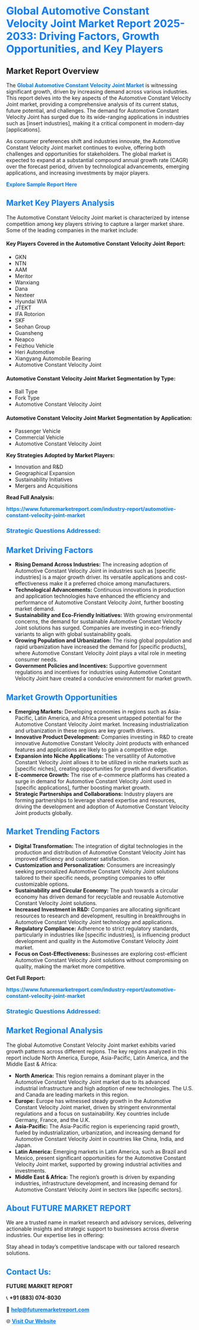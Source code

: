 <h1 style="color: #007BFF;">Global Automotive Constant Velocity Joint Market Report 2025-2033: Driving Factors, Growth Opportunities, and Key Players</h1>

<section id="overview">
<h2>Market Report Overview</h2>
<p>The <a href="https://www.futuremarketreport.com/industry-report/automotive-constant-velocity-joint-market" style="color: #007BFF; text-decoration: none;"><strong>Global Automotive Constant Velocity Joint Market</strong></a> is witnessing significant growth, driven by increasing demand across various industries. This report delves into the key aspects of the Automotive Constant Velocity Joint market, providing a comprehensive analysis of its current status, future potential, and challenges. The demand for Automotive Constant Velocity Joint has surged due to its wide-ranging applications in industries such as [insert industries], making it a critical component in modern-day [applications].</p>
<p>As consumer preferences shift and industries innovate, the Automotive Constant Velocity Joint market continues to evolve, offering both challenges and opportunities for stakeholders. The global market is expected to expand at a substantial compound annual growth rate (CAGR) over the forecast period, driven by technological advancements, emerging applications, and increasing investments by major players.</p>
</section>

<section id="overview">
<p><a href="https://www.futuremarketreport.com/request-sample/reportId=100485" style="color: #007BFF; text-decoration: none;"><strong>Explore Sample Report Here</strong></a></p>
</section>

<section id="key-players">
<h2 style="color: #007BFF;">Market Key Players Analysis</h2>
<p>The Automotive Constant Velocity Joint market is characterized by intense competition among key players striving to capture a larger market share. Some of the leading companies in the market include:</p>
<h4>Key Players Covered in the Automotive Constant Velocity Joint Report:</h4>
<ul><li>GKN</li><li>NTN</li><li>AAM</li><li>Meritor</li><li>Wanxiang</li><li>Dana</li><li>Nexteer</li><li>Hyundai WIA</li><li>JTEKT</li><li>IFA Rotorion</li><li>SKF</li><li>Seohan Group</li><li>Guansheng</li><li>Neapco</li><li>Feizhou Vehicle</li><li>Heri Automotive</li><li>Xiangyang Automobile Bearing</li><li>Automotive Constant Velocity Joint</li></ul>
<h4>Automotive Constant Velocity Joint Market Segmentation by Type:</h4>
<ul><li>Ball Type</li><li>Fork Type</li><li>Automotive Constant Velocity Joint</li></ul>

<h4>Automotive Constant Velocity Joint Market Segmentation by Application:</h4>
<ul><li>Passenger Vehicle</li><li>Commercial Vehicle</li><li>Automotive Constant Velocity Joint</li></ul>
<p><strong>Key Strategies Adopted by Market Players:</strong></p>
<ul>
<li>Innovation and R&D</li>
<li>Geographical Expansion</li>
<li>Sustainability Initiatives</li>
<li>Mergers and Acquisitions</li>
</ul>
</section>

<section>
<p><strong>Read Full Analysis: </strong></p><a href="https://www.futuremarketreport.com/industry-report/automotive-constant-velocity-joint-market" style="color: #007BFF; text-decoration: none;"><strong>https://www.futuremarketreport.com/industry-report/automotive-constant-velocity-joint-market</strong></a>
<h3 style="color: #007BFF;">Strategic Questions Addressed:</h3>
</section>

<section id="driving-factors">
<h2 style="color: #007BFF;">Market Driving Factors</h2>
<ul>
<li><strong>Rising Demand Across Industries:</strong> The increasing adoption of Automotive Constant Velocity Joint in industries such as [specific industries] is a major growth driver. Its versatile applications and cost-effectiveness make it a preferred choice among manufacturers.</li>
<li><strong>Technological Advancements:</strong> Continuous innovations in production and application technologies have enhanced the efficiency and performance of Automotive Constant Velocity Joint, further boosting market demand.</li>
<li><strong>Sustainability and Eco-Friendly Initiatives:</strong> With growing environmental concerns, the demand for sustainable Automotive Constant Velocity Joint solutions has surged. Companies are investing in eco-friendly variants to align with global sustainability goals.</li>
<li><strong>Growing Population and Urbanization:</strong> The rising global population and rapid urbanization have increased the demand for [specific products], where Automotive Constant Velocity Joint plays a vital role in meeting consumer needs.</li>
<li><strong>Government Policies and Incentives:</strong> Supportive government regulations and incentives for industries using Automotive Constant Velocity Joint have created a conducive environment for market growth.</li>
</ul>
</section>

<section id="growth-opportunities">
<h2 style="color: #007BFF;">Market Growth Opportunities</h2>
<ul>
<li><strong>Emerging Markets:</strong> Developing economies in regions such as Asia-Pacific, Latin America, and Africa present untapped potential for the Automotive Constant Velocity Joint market. Increasing industrialization and urbanization in these regions are key growth drivers.</li>
<li><strong>Innovative Product Development:</strong> Companies investing in R&D to create innovative Automotive Constant Velocity Joint products with enhanced features and applications are likely to gain a competitive edge.</li>
<li><strong>Expansion into Niche Applications:</strong> The versatility of Automotive Constant Velocity Joint allows it to be utilized in niche markets such as [specific niches], creating opportunities for growth and diversification.</li>
<li><strong>E-commerce Growth:</strong> The rise of e-commerce platforms has created a surge in demand for Automotive Constant Velocity Joint used in [specific applications], further boosting market growth.</li>
<li><strong>Strategic Partnerships and Collaborations:</strong> Industry players are forming partnerships to leverage shared expertise and resources, driving the development and adoption of Automotive Constant Velocity Joint products globally.</li>
</ul>
</section>

<section id="trending-factors">
<h2 style="color: #007BFF;">Market Trending Factors</h2>
<ul>
<li><strong>Digital Transformation:</strong> The integration of digital technologies in the production and distribution of Automotive Constant Velocity Joint has improved efficiency and customer satisfaction.</li>
<li><strong>Customization and Personalization:</strong> Consumers are increasingly seeking personalized Automotive Constant Velocity Joint solutions tailored to their specific needs, prompting companies to offer customizable options.</li>
<li><strong>Sustainability and Circular Economy:</strong> The push towards a circular economy has driven demand for recyclable and reusable Automotive Constant Velocity Joint solutions.</li>
<li><strong>Increased Investment in R&D:</strong> Companies are allocating significant resources to research and development, resulting in breakthroughs in Automotive Constant Velocity Joint technology and applications.</li>
<li><strong>Regulatory Compliance:</strong> Adherence to strict regulatory standards, particularly in industries like [specific industries], is influencing product development and quality in the Automotive Constant Velocity Joint market.</li>
<li><strong>Focus on Cost-Effectiveness:</strong> Businesses are exploring cost-efficient Automotive Constant Velocity Joint solutions without compromising on quality, making the market more competitive.</li>
</ul>
</section>

<section>
<p><strong>Get Full Report: </strong></p><a href="https://www.futuremarketreport.com/industry-report/automotive-constant-velocity-joint-market" style="color: #007BFF; text-decoration: none;"><strong>https://www.futuremarketreport.com/industry-report/automotive-constant-velocity-joint-market</strong></a>
<h3 style="color: #007BFF;">Strategic Questions Addressed:</h3>
</section>


<section id="regional-analysis">
<h2 style="color: #007BFF;">Market Regional Analysis</h2>
<p>The global Automotive Constant Velocity Joint market exhibits varied growth patterns across different regions. The key regions analyzed in this report include North America, Europe, Asia-Pacific, Latin America, and the Middle East & Africa:</p>
<ul>
<li><strong>North America:</strong> This region remains a dominant player in the Automotive Constant Velocity Joint market due to its advanced industrial infrastructure and high adoption of new technologies. The U.S. and Canada are leading markets in this region.</li>
<li><strong>Europe:</strong> Europe has witnessed steady growth in the Automotive Constant Velocity Joint market, driven by stringent environmental regulations and a focus on sustainability. Key countries include Germany, France, and the U.K.</li>
<li><strong>Asia-Pacific:</strong> The Asia-Pacific region is experiencing rapid growth, fueled by industrialization, urbanization, and increasing demand for Automotive Constant Velocity Joint in countries like China, India, and Japan.</li>
<li><strong>Latin America:</strong> Emerging markets in Latin America, such as Brazil and Mexico, present significant opportunities for the Automotive Constant Velocity Joint market, supported by growing industrial activities and investments.</li>
<li><strong>Middle East & Africa:</strong> The region’s growth is driven by expanding industries, infrastructure development, and increasing demand for Automotive Constant Velocity Joint in sectors like [specific sectors].</li>
</ul>
</section>

<footer>
<h2 style="color: #007BFF;">About FUTURE MARKET REPORT</h2>
<p>We are a trusted name in market research and advisory services, delivering actionable insights and strategic support to businesses across diverse industries. Our expertise lies in offering:</p>

<p>Stay ahead in today’s competitive landscape with our tailored research solutions.</p>

<h2 style="color: #007BFF;">Contact Us:</h2>
<p><strong>FUTURE MARKET REPORT</strong></p>
<p>📞 <strong>+91 (883) 074-8030</strong></p>
<p>📧 <strong><a href="mailto:help@futuremarketreport.com" style="color: #007BFF;">help@futuremarketreport.com</a></strong></p>
<p>🌐 <strong><a href="https://www.futuremarketreport.com/" style="color: #007BFF;">Visit Our Website</a></strong></p>
</footer>